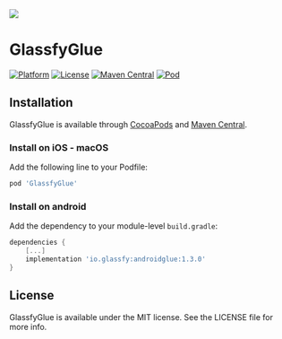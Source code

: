 <img src="https://media.glassfy.io/banner_purple.png" />

# GlassfyGlue

[![Platform](https://img.shields.io/static/v1?label=platform&message=iOS%20|%20macOS%20|%20android&color=lightgray)](https://glassfy.io)
[![License](https://img.shields.io/badge/license-MIT-lightgrey)](https://glassfy.io)
[![Maven Central](https://img.shields.io/maven-central/v/io.glassfy/androidglue)](https://search.maven.org/artifact/io.glassfy/androidglue)
[![Pod](https://img.shields.io/cocoapods/v/GlassfyGlue.svg?style=flat)](https://cocoapods.org/pods/GlassfyGlue)

## Installation

GlassfyGlue is available through [CocoaPods](https://cocoapods.org) and [Maven Central](https://search.maven.org/artifact/io.glassfy/androidglue).

### Install on iOS - macOS

Add the following line to your Podfile:

```ruby
pod 'GlassfyGlue'
```

### Install on android

Add the dependency to your module-level `build.gradle`:

```gradle
dependencies {
    [...]
    implementation 'io.glassfy:androidglue:1.3.0'
}
```

## License

GlassfyGlue is available under the MIT license. See the LICENSE file for more info.
